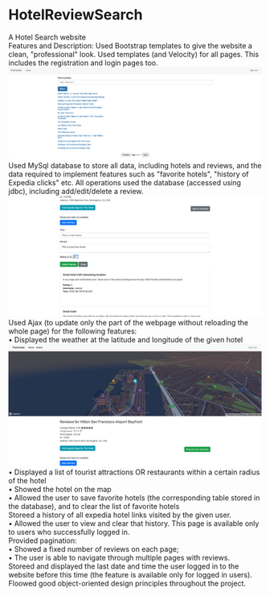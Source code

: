# HotelReviewSearch
A Hotel Search website  
Features and Description: Used Bootstrap templates to give the website a clean, "professional" look. Used templates (and Velocity) for all pages. This includes the registration and login pages too.   
![Alt text for the image](https://raw.githubusercontent.com/punnam14/HotelReviewSearch/main/Website%20Demo%20Images/Screenshot%202024-02-21%20at%205.47.55%20PM.png)
Used MySql database to store all data, including hotels and reviews, and the data required to implement features such as "favorite hotels", "history of Expedia clicks" etc. All operations used the database (accessed using jdbc), including add/edit/delete a review.  
![Alt text for the image](https://raw.githubusercontent.com/punnam14/HotelReviewSearch/main/Website%20Demo%20Images/Screenshot%202024-02-21%20at%205.51.19%20PM.png)
Used Ajax (to update only the part of the webpage without reloading the whole page) for the following features:  
• Displayed the weather at the latitude and longitude of the given hotel  
![Alt text for the image](https://raw.githubusercontent.com/punnam14/HotelReviewSearch/main/Website%20Demo%20Images/Screenshot%202024-02-21%20at%205.48.31%20PM.png)
• Displayed a list of tourist attractions OR restaurants within a certain radius of the hotel  
• Showed the hotel on the map  
• Allowed the user to save favorite hotels (the corresponding table stored in the database), and to clear the list of favorite hotels  
Storeed a history of all expedia hotel links visited by the given user.   
• Allowed the user to view and clear that history. This page is available only to users who successfully logged in.  
Provided pagination:  
• Showed a fixed number of reviews on each page;  
• The user is able to navigate through multiple pages with reviews.  
Storeed and displayed the last date and time the user logged in to the website before this time (the feature is available only for logged in users).  
Floowed good object-oriented design principles throughout the project.   
